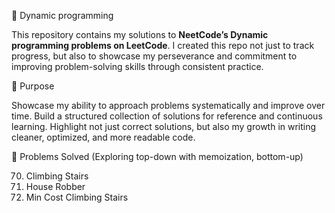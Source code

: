 🚀 Dynamic programming

This repository contains my solutions to **NeetCode’s Dynamic programming problems on LeetCode**. I created this repo not just to track progress, but also to showcase my perseverance and commitment to improving problem-solving skills through consistent practice.

🎯 Purpose

Showcase my ability to approach problems systematically and improve over time. Build a structured collection of solutions for reference and continuous learning. Highlight not just correct solutions, but also my growth in writing cleaner, optimized, and more readable code.

🧩 Problems Solved (Exploring top-down with memoization, bottom-up)

  70. Climbing Stairs
  198. House Robber
  746. Min Cost Climbing Stairs

